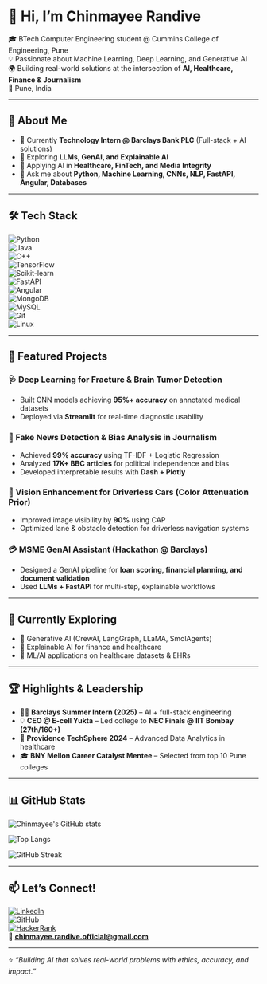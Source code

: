 # 👋 Hi, I’m Chinmayee Randive  

🎓 BTech Computer Engineering student @ Cummins College of Engineering, Pune  
💡 Passionate about Machine Learning, Deep Learning, and Generative AI  
🌍 Building real-world solutions at the intersection of **AI, Healthcare, Finance & Journalism**  
📍 Pune, India  

---

## 🚀 About Me  
- 🔭 Currently **Technology Intern @ Barclays Bank PLC** (Full-stack + AI solutions)  
- 🧠 Exploring **LLMs, GenAI, and Explainable AI**  
- 🎯 Applying AI in **Healthcare, FinTech, and Media Integrity**  
- 💬 Ask me about **Python, Machine Learning, CNNs, NLP, FastAPI, Angular, Databases**  

---

## 🛠️ Tech Stack  

![Python](https://img.shields.io/badge/Python-3776AB?style=for-the-badge&logo=python&logoColor=white)  
![Java](https://img.shields.io/badge/Java-ED8B00?style=for-the-badge&logo=java&logoColor=white)  
![C++](https://img.shields.io/badge/C++-00599C?style=for-the-badge&logo=c%2B%2B&logoColor=white)  
![TensorFlow](https://img.shields.io/badge/TensorFlow-FF6F00?style=for-the-badge&logo=tensorflow&logoColor=white)  
![Scikit-learn](https://img.shields.io/badge/Scikit--learn-F7931E?style=for-the-badge&logo=scikit-learn&logoColor=white)  
![FastAPI](https://img.shields.io/badge/FastAPI-009688?style=for-the-badge&logo=fastapi&logoColor=white)  
![Angular](https://img.shields.io/badge/Angular-DD0031?style=for-the-badge&logo=angular&logoColor=white)  
![MongoDB](https://img.shields.io/badge/MongoDB-4EA94B?style=for-the-badge&logo=mongodb&logoColor=white)  
![MySQL](https://img.shields.io/badge/MySQL-4479A1?style=for-the-badge&logo=mysql&logoColor=white)  
![Git](https://img.shields.io/badge/Git-F05032?style=for-the-badge&logo=git&logoColor=white)  
![Linux](https://img.shields.io/badge/Linux-FCC624?style=for-the-badge&logo=linux&logoColor=black)  

---

## 📌 Featured Projects  

### 🩺 Deep Learning for Fracture & Brain Tumor Detection  
- Built CNN models achieving **95%+ accuracy** on annotated medical datasets  
- Deployed via **Streamlit** for real-time diagnostic usability  

### 📰 Fake News Detection & Bias Analysis in Journalism  
- Achieved **99% accuracy** using TF-IDF + Logistic Regression  
- Analyzed **17K+ BBC articles** for political independence and bias  
- Developed interpretable results with **Dash + Plotly**  

### 🚗 Vision Enhancement for Driverless Cars (Color Attenuation Prior)  
- Improved image visibility by **90%** using CAP  
- Optimized lane & obstacle detection for driverless navigation systems  

### 💳 MSME GenAI Assistant (Hackathon @ Barclays)  
- Designed a GenAI pipeline for **loan scoring, financial planning, and document validation**  
- Used **LLMs + FastAPI** for multi-step, explainable workflows  

---

## 🌱 Currently Exploring  
- 🤖 Generative AI (CrewAI, LangGraph, LLaMA, SmolAgents)  
- 🧩 Explainable AI for finance and healthcare  
- 🏥 ML/AI applications on healthcare datasets & EHRs  

---

## 🏆 Highlights & Leadership  
- 👩‍💻 **Barclays Summer Intern (2025)** – AI + full-stack engineering  
- 💡 **CEO @ E-cell Yukta** – Led college to **NEC Finals @ IIT Bombay (27th/160+)**  
- 🏅 **Providence TechSphere 2024** – Advanced Data Analytics in healthcare  
- 🎓 **BNY Mellon Career Catalyst Mentee** – Selected from top 10 Pune colleges  

---

## 📊 GitHub Stats  

![Chinmayee's GitHub stats](https://github-readme-stats.vercel.app/api?username=chinmayee-s-r&show_icons=true&theme=radical)  

![Top Langs](https://github-readme-stats.vercel.app/api/top-langs/?username=chinmayee-s-r&layout=compact&theme=radical)  

![GitHub Streak](https://streak-stats.demolab.com?user=chinmayee-s-r&theme=radical&hide_border=true)  

---

## 📫 Let’s Connect!  

[![LinkedIn](https://img.shields.io/badge/LinkedIn-0A66C2?style=for-the-badge&logo=linkedin&logoColor=white)](https://www.linkedin.com/in/chinmayee-randive)  
[![GitHub](https://img.shields.io/badge/GitHub-181717?style=for-the-badge&logo=github&logoColor=white)](https://github.com/chinmayee-s-r)  
[![HackerRank](https://img.shields.io/badge/HackerRank-2EC866?style=for-the-badge&logo=hackerrank&logoColor=white)](https://www.hackerrank.com/profile/misfit_w_panache)  
📧 **chinmayee.randive.official@gmail.com**  

---

⭐ *“Building AI that solves real-world problems with ethics, accuracy, and impact.”*  
